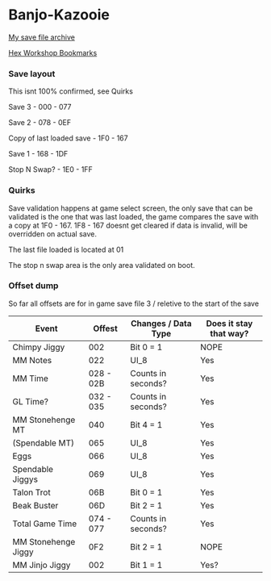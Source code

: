 # Banjo-Kazooie

[My save file archive](https://github.com/kism/Retro-Game-Save-Documentation/tree/master/Nintendo%2064/Working/Banjo-Kazooie)

[Hex Workshop Bookmarks](https://github.com/kism/Retro-Game-Save-Documentation/tree/master/Nintendo%2064/Hex%20Workshop%20Bookmarks)

### Save layout

This isnt 100% confirmed, see Quirks

Save 3 - 000 - 077

Save 2 - 078 - 0EF

Copy of last loaded save - 1F0 - 167

Save 1 - 168 - 1DF

Stop N Swap? - 1E0 - 1FF

### Quirks

Save validation happens at game select screen, the only save that can be validated is the one that was last loaded, the game compares the save with a copy at 1F0 - 167. 1F8 - 167 doesnt get cleared if data is invalid, will be overridden on actual save.

The last file loaded is located at 01

The stop n swap area is the only area validated on boot.

### Offset dump

So far all offsets are for in game save file 3 / reletive to the start of the save


| Event               | Offest    | Changes / Data Type | Does it stay that way? |
|---------------------|-----------|---------------------|------------------------|
| Chimpy Jiggy        | 002       | Bit 0 =  1          | NOPE                   |
| MM Notes            | 022       | UI_8                | Yes                    |
| MM Time             | 028 - 02B | Counts in seconds?  | Yes                    |
| GL Time?            | 032 - 035 | Counts in seconds?  | Yes                    |
| MM Stonehenge MT    | 040       | Bit 4 = 1           | Yes                    |
| (Spendable MT)      | 065       | UI_8                | Yes                    |
| Eggs                | 066       | UI_8                | Yes                    |
| Spendable Jiggys    | 069       | UI_8                | Yes                    |
| Talon Trot          | 06B       | Bit 0 = 1           | Yes                    |
| Beak Buster         | 06D       | Bit 2 = 1           | Yes                    |
| Total Game Time     | 074 - 077 | Counts in seconds?  | Yes                    |
| MM Stonehenge Jiggy | 0F2       | Bit 2 = 1           | NOPE                   |
| MM Jinjo Jiggy      | 002       | Bit 1 = 1           | Yes?                   |
